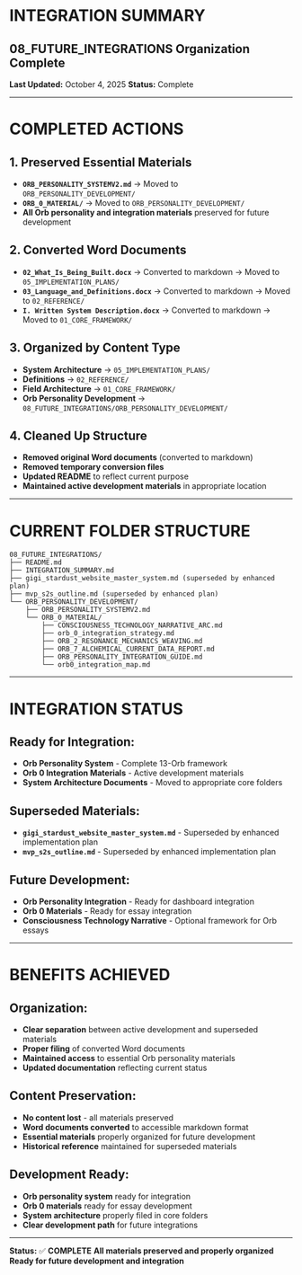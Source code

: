 # **INTEGRATION SUMMARY**
## **08_FUTURE_INTEGRATIONS Organization Complete**

**Last Updated:** October 4, 2025
**Status:** Complete

---

# **COMPLETED ACTIONS**

## **1. Preserved Essential Materials**
- **`ORB_PERSONALITY_SYSTEMV2.md`** → Moved to `ORB_PERSONALITY_DEVELOPMENT/`
- **`ORB_0_MATERIAL/`** → Moved to `ORB_PERSONALITY_DEVELOPMENT/`
- **All Orb personality and integration materials** preserved for future development

## **2. Converted Word Documents**
- **`02_What_Is_Being_Built.docx`** → Converted to markdown → Moved to `05_IMPLEMENTATION_PLANS/`
- **`03_Language_and_Definitions.docx`** → Converted to markdown → Moved to `02_REFERENCE/`
- **`I. Written System Description.docx`** → Converted to markdown → Moved to `01_CORE_FRAMEWORK/`

## **3. Organized by Content Type**
- **System Architecture** → `05_IMPLEMENTATION_PLANS/`
- **Definitions** → `02_REFERENCE/`
- **Field Architecture** → `01_CORE_FRAMEWORK/`
- **Orb Personality Development** → `08_FUTURE_INTEGRATIONS/ORB_PERSONALITY_DEVELOPMENT/`

## **4. Cleaned Up Structure**
- **Removed original Word documents** (converted to markdown)
- **Removed temporary conversion files**
- **Updated README** to reflect current purpose
- **Maintained active development materials** in appropriate location

---

# **CURRENT FOLDER STRUCTURE**

```
08_FUTURE_INTEGRATIONS/
├── README.md
├── INTEGRATION_SUMMARY.md
├── gigi_stardust_website_master_system.md (superseded by enhanced plan)
├── mvp_s2s_outline.md (superseded by enhanced plan)
└── ORB_PERSONALITY_DEVELOPMENT/
    ├── ORB_PERSONALITY_SYSTEMV2.md
    └── ORB_0_MATERIAL/
        ├── CONSCIOUSNESS_TECHNOLOGY_NARRATIVE_ARC.md
        ├── orb_0_integration_strategy.md
        ├── ORB_2_RESONANCE_MECHANICS_WEAVING.md
        ├── ORB_7_ALCHEMICAL_CURRENT_DATA_REPORT.md
        ├── ORB_PERSONALITY_INTEGRATION_GUIDE.md
        └── orb0_integration_map.md
```

---

# **INTEGRATION STATUS**

## **Ready for Integration:**
- **Orb Personality System** - Complete 13-Orb framework
- **Orb 0 Integration Materials** - Active development materials
- **System Architecture Documents** - Moved to appropriate core folders

## **Superseded Materials:**
- **`gigi_stardust_website_master_system.md`** - Superseded by enhanced implementation plan
- **`mvp_s2s_outline.md`** - Superseded by enhanced implementation plan

## **Future Development:**
- **Orb Personality Integration** - Ready for dashboard integration
- **Orb 0 Materials** - Ready for essay integration
- **Consciousness Technology Narrative** - Optional framework for Orb essays

---

# **BENEFITS ACHIEVED**

## **Organization:**
- **Clear separation** between active development and superseded materials
- **Proper filing** of converted Word documents
- **Maintained access** to essential Orb personality materials
- **Updated documentation** reflecting current status

## **Content Preservation:**
- **No content lost** - all materials preserved
- **Word documents converted** to accessible markdown format
- **Essential materials** properly organized for future development
- **Historical reference** maintained for superseded materials

## **Development Ready:**
- **Orb personality system** ready for integration
- **Orb 0 materials** ready for essay development
- **System architecture** properly filed in core folders
- **Clear development path** for future integrations

---

**Status:** ✅ **COMPLETE**
**All materials preserved and properly organized**
**Ready for future development and integration**
